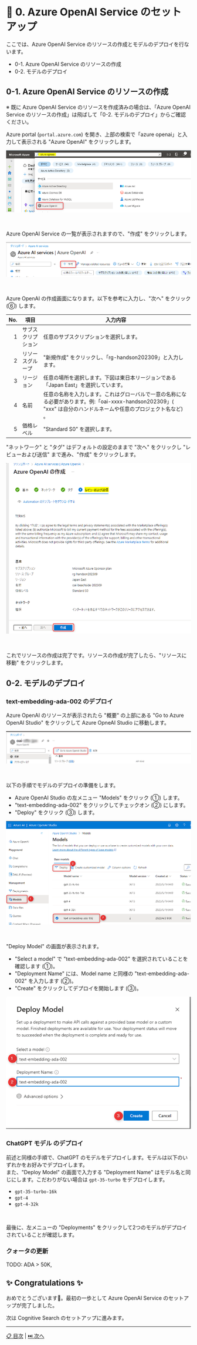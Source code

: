 # 🧪 0. Azure OpenAI Service のセットアップ

ここでは、Azure OpenAI Service のリソースの作成とモデルのデプロイを行ないます。


- 0-1. Azure OpenAI Service のリソースの作成
- 0-2. モデルのデプロイ

## 0-1. Azure OpenAI Service のリソースの作成

※ 既に Azure OpenAI Service のリソースを作成済みの場合は、「Azure OpenAI Service のリソースの作成」は飛ばして「0-2. モデルのデプロイ」からご確認ください。


Azure portal (`portal.azure.com`) を開き、上部の検索で「azure openai」と入力して表示される "Azure OpenAI" をクリックします。

![image](./images/0-1-1.png)

<br>

Azure OpenAI Service の一覧が表示されますので、"作成" をクリックします。


![](./images/0-1-2.png)

<br>

Azure OpenAI の作成画面になります。以下を参考に入力し、"次へ" をクリック (⑥) します。

 No. | 項目 | 入力内容
---: | --- | ---
1 | サブスクリプション | 任意のサブスクリプションを選択します。
2 | リソースグループ | "新規作成" をクリックし、「rg-handson202309」と入力します。
3 | リージョン | 任意の場所を選択します。下図は東日本リージョンである「Japan East」を選択しています。
4 | 名前 | 任意の名称を入力します。これはグローバルで一意の名称になる必要があります。例:「oai-xxxx-handson202309」( "xxx" は自分のハンドルネームや任意のプロジェクト名など) 。
5 | 価格レベル | "Standard S0" を選択します。


"ネットワーク" と "タグ" はデフォルトの設定のままで "次へ" をクリックし "レビューおよび送信" まで進み、"作成" をクリックします。

![](./images/0-1-3.png)

<br>

これでリソースの作成は完了です。リソースの作成が完了したら、"リソースに移動" をクリックします。

## 0-2. モデルのデプロイ

### text-embedding-ada-002 のデプロイ

Azure OpenAI のリソースが表示されたら "概要" の上部にある "Go to Azure OpenAI Studio" をクリックして Azure OpneAI Studio に移動します。

![image](./images/0-2-1.png)

<br>

以下の手順でモデルのデプロイの準備をします。

- Azure OpenAI Studio の左メニュー "Models" をクリック (①) します。
- "text-embedding-ada-002" をクリックしてチェックオン (②) にします。
- "Deploy" をクリック (③) します。

![image](./images/0-2-2.png)

<br>

"Deploy Model" の画面が表示されます。

- "Select a model" で "text-embedding-ada-002" を選択されていることを確認します (①)。
- "Deployment Name" には、Model name と同様の "text-embedding-ada-002" を入力します (②)。
- "Create" をクリックしてデプロイを開始します (③)。

![image](./images/0-2-3.png)

### ChatGPT モデル のデプロイ

前述と同様の手順で、ChatGPT のモデルをデプロイします。モデルは以下のいずれかをお好みでデプロイします。  
また、"Deploy Model" の画面で入力する "Deployment Name" はモデル名と同じにします。こだわりがない場合は `gpt-35-turbo` をデプロイします。

- `gpt-35-turbo-16k`
- `gpt-4`
- `gpt-4-32k`

<br>

最後に、左メニューの "Deployments" をクリックして2つのモデルがデプロイされていることが確認します。


### クォータの更新


TODO: ADA > 50K,

## ✨ Congratulations ✨

おめでとうございます🎉。最初の一歩として Azure OpenAI Service のセットアップが完了しました。

次は Cognitive Search のセットアップに進みます。

---

[📋 目次](../README.md) | [⏭️ 次へ](./setup-cognitive-search.md)
